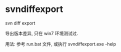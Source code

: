 # svndiffexport
svn diff export


导出版本差异, 只在 win7 环境测试过.


用法:
参考 run.bat 文件, 或执行 svndiffexport.exe -help
